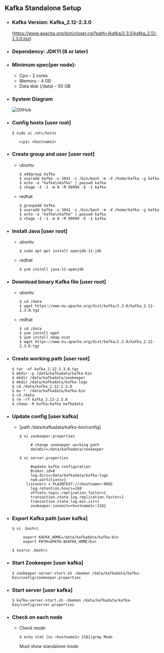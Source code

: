 ## Kafka Standalone Setup
- ### Kafka Version: Kafka_2.12-2.3.0 
	(https://www.apache.org/dyn/closer.cgi?path=/kafka/2.3.0/kafka_2.12-2.3.0.tgz)
- ### Dependency: JDK11 (8 or later)
- ### Minimum spec(per node):
	- Cpu – 2 cores 
 	- Memory - 4 GB 
	- Data disk (/data) – 50 GB
- ### System Diagram
	![GitHub ](https://github.com/mrockstyle/Kafka/blob/master/kafka%20standalone.JPG)

- ### Config hosts [**user root**]
     ```
     $ sudo vi /etc/hosts

        <ip1> <hostname1>

     ```
- ### Create group and user [**user root**]
     - ubuntu 
          ```
          $ addgroup kafka
          $ useradd kafka -u 3041 -s /bin/bash -m -d /home/kafka -g kafka
          $ echo -e "kafka\nkafka" | passwd kafka
          $ chage -I -1 -m 0 -M 99999 -E -1 kafka

          ```     
     - redhat
          ```
          $ groupadd kafka
          $ useradd kafka -u 3041 -s /bin/bash -m -d /home/kafka -g kafka
          $ echo -e "kafka\nkafka" | passwd kafka
          $ chage -I -1 -m 0 -M 99999 -E -1 kafka

          ```    
- ### Install Java [**user root**]
     - ubuntu 
          ```
          $ sudo apt-get install openjdk-11-jdk

          ```     
     - redhat
          ```
          $ yum install java-11-openjdk

          ```    

- ### Download binary Kafka file [**user root**]
     - ubuntu
          ```
          $ cd /data
          $ wget https://www-eu.apache.org/dist/kafka/2.3.0/kafka_2.12-2.3.0.tgz

          ```
     - redhat 
          ```
          $ cd /data
          $ yum install wget
          $ yum install nmap-ncat
          $ wget https://www-eu.apache.org/dist/kafka/2.3.0/kafka_2.12-2.3.0.tgz

          ```
- ### Create working path [**user root**]
     ```
     $ tar -xf kafka_2.12-2.3.0.tgz
     $ mkdir -p /data/kafkadata/kafka-bin
     $ mkdir /data/kafkadata/zookeeper
     $ mkdir /data/kafkadata/kafka-logs
     $ cd /data/kafka_2.12-2.3.0
     $ mv *  /data/kafkadata/kafka-bin
     $ cd /data
     $ rm -rf kafka_2.12-2.3.0
     $ chown -R kafka:kafka kafkadata

     ```
- ### Update config [**user kafka**]
     - [path /data/kafkadata/kafka-bin/config]
          ```
          $ vi zookeeper.properties

               # change zookeeper working path
               dataDir=/data/kafkadata/zookeeper

          ```
          ```
          $ vi server.properties

               #update kafka configuration
               Broker.id=0 
               log.dirs=/data/kafkadata/kafka-logs
               num.partitions=1
	         listeners = PLAINTEXT://<hostname>:9092
               log.retention.hours=168
               offsets.topic.replication.factor=1
               transaction.state.log.replication.factor=1
               transaction.state.log.min.isr=1
               zookeeper.connect=<hostname1>:2181

          ```
- ###  Export Kafka path [**user kafka**]
     ```
     $ vi .bashrc

          export KAFKA_HOME=/data/kafkadata/kafka-bin
          export PATH=$PATH:$KAFKA_HOME/bin

     $ source .bashrc

     ```
- ### Start Zookeeper [**user kafka**]
     ```
     $ zookeeper-server-start.sh -daemon /data/kafkadata/kafka-bin/config/zookeeper.properties

     ```
- ### Start server [**user kafka**]
     ```
     $ kafka-server-start.sh -daemon /data/kafkadata/kafka-bin/config/server.properties

     ```
- ### Check on each node 
     - Check mode
          ```
        $ echo stat |nc <hostname1> 2181|grep Mode

          ```
          Must show standalone mode
